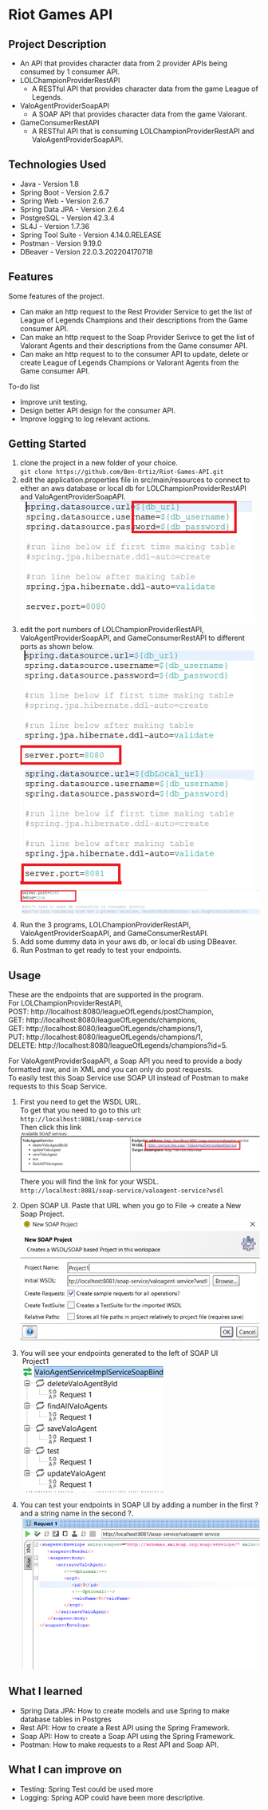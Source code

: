 # Riot Games API

## Project Description 
- An API that provides character data from 2 provider APIs being consumed by 1 consumer API.
- LOLChampionProviderRestAPI
	- A RESTful API that provides character data from the game League of Legends.
- ValoAgentProviderSoapAPI 
	- A SOAP API that provides character data from the game Valorant.
- GameConsumerRestAPI
	- A RESTful API that is consuming LOLChampionProviderRestAPI and ValoAgentProviderSoapAPI.

## Technologies Used
- Java - Version 1.8
- Spring Boot - Version 2.6.7
- Spring Web - Version 2.6.7
- Spring Data JPA - Version 2.6.4
- PostgreSQL - Version 42.3.4
- SL4J - Version 1.7.36
- Spring Tool Suite - Version 4.14.0.RELEASE
- Postman - Version 9.19.0
- DBeaver - Version 22.0.3.202204170718

## Features
Some features of the project.
- Can make an http request to the Rest Provider Service to get the list of League of Legends Champions and their descriptions from the Game consumer API.
- Can make an http request to the Soap Provider Serivce to get the list of Valorant Agents and their descriptions from the Game consumer API.
- Can make an http request to to the consumer API to update, delete or create League of Legends Champions or Valorant Agents from the Game consumer API.
   
To-do list
   
- Improve unit testing.
- Design better API design for the consumer API.
- Improve logging to log relevant actions.

## Getting Started   
    
1. clone the project in a new folder of your choice.    
` git clone https://github.com/Ben-Ortiz/Riot-Games-API.git `     
2. edit the application.properties file in src/main/resources to connect to either an aws database or local db for LOLChampionProviderRestAPI and ValoAgentProviderSoapAPI.   
![alt text](images/database-connection.png)   
3. edit the port numbers of LOLChampionProviderRestAPI, ValoAgentProviderSoapAPI, and GameConsumerRestAPI to different ports as shown below.    
![alt text](images/restProviderPort.png)  
![alt text](images/soapProviderPort.png)  
![alt text](images/restConsumerPort.png)  
4. Run the 3 programs, LOLChampionProviderRestAPI, ValoAgentProviderSoapAPI, and GameConsumerRestAPI.   
5. Add some dummy data in your aws db, or local db using DBeaver.   
5. Run Postman to get ready to test your endpoints.   

## Usage  
  
These are the endpoints that are supported in the program.   
For LOLChampionProviderRestAPI,   
POST: http://localhost:8080/leagueOfLegends/postChampion,   
GET: http://localhost:8080/leagueOfLegends/champions,   
GET: http://localhost:8080/leagueOfLegends/champions/1,   
PUT: http://localhost:8080/leagueOfLegends/champions/1,   
DELETE: http://localhost:8080/leagueOfLegends/champions?id=5.   
   
For ValoAgentProviderSoapAPI, a Soap API you need to provide a body formatted raw, and in XML and you can only do post requests.    
To easily test this Soap Service use SOAP UI instead of Postman to make requests to this Soap Service.     

1. First you need to get the WSDL URL.   
To get that you need to go to this url:    
` http://localhost:8081/soap-service `    
Then click this link
![alt text](images/WSDL-url.png)  
There you will find the link for your WSDL.    
` http://localhost:8081/soap-service/valoagent-service?wsdl `
   
2. Open SOAP UI. Paste that URL when you go to File -> create a New Soap Project.  
![alt text](images/SOAPUI-setup.png)  
   
3. You will see your endpoints generated to the left of SOAP UI   
![alt text](images/SOAPUI-setup2.png)  
   
4. You can test your endpoints in SOAP UI by adding a number in the first ? and a string name in the second ?.   
![alt text](images/saveValoAgent.png)  
   
## What I learned
- Spring Data JPA: How to create models and use Spring to make database tables in Postgres
- Rest API: How to create a Rest API using the Spring Framework.
- Soap API: How to create a Soap API using the Spring Framework.
- Postman: How to make requests to a Rest API and Soap API.

## What I can improve on
- Testing: Spring Test could be used more
- Logging: Spring AOP could have been more descriptive.